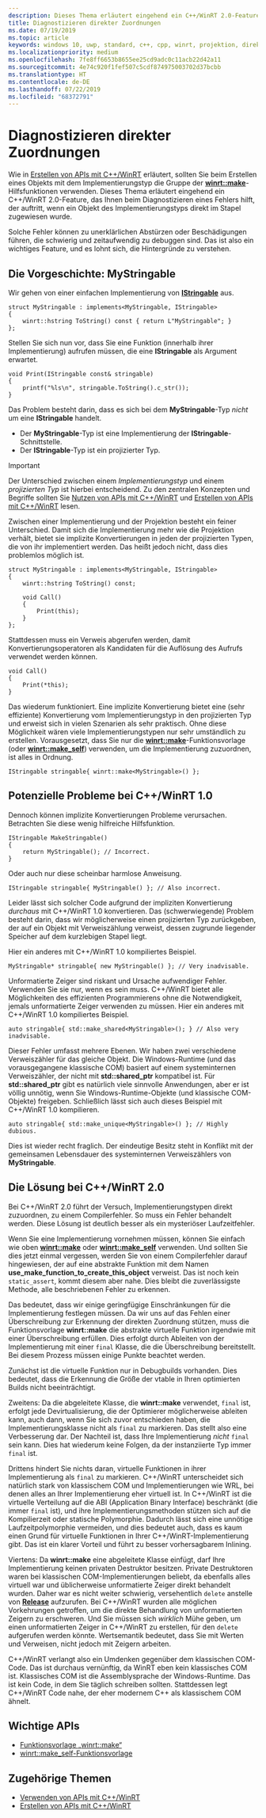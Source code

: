 ```yaml
---
description: Dieses Thema erläutert eingehend ein C++/WinRT 2.0-Feature, das Ihnen beim Diagnostizieren eines Fehlers hilft, der entsteht, weil ein Objekt des Implementierungstyps im Stapel statt wie vorgesehen durch Verwendung der [**winrt::make**](/uwp/cpp-ref-for-winrt/make)-Hilfsprogrammfamilie erstellt wurde.
title: Diagnostizieren direkter Zuordnungen
ms.date: 07/19/2019
ms.topic: article
keywords: windows 10, uwp, standard, c++, cpp, winrt, projektion, direkt, stapel, zuweisungen, projiziert, implementierung
ms.localizationpriority: medium
ms.openlocfilehash: 7fe8ff6653b8655ee25cd9adc0c11acb22d42a11
ms.sourcegitcommit: 4e74c920f1fef507c5cdf874975003702d37bcbb
ms.translationtype: HT
ms.contentlocale: de-DE
ms.lasthandoff: 07/22/2019
ms.locfileid: "68372791"
---
```

# <a name="diagnosing-direct-allocations"></a>Diagnostizieren direkter Zuordnungen

Wie in [Erstellen von APIs mit C++/WinRT](/windows/uwp/cpp-and-winrt-apis/author-apis) erläutert, sollten Sie beim Erstellen eines Objekts mit dem Implementierungstyp die Gruppe der [**winrt::make**](/uwp/cpp-ref-for-winrt/make)-Hilfsfunktionen verwenden. Dieses Thema erläutert eingehend ein C++/WinRT 2.0-Feature, das Ihnen beim Diagnostizieren eines Fehlers hilft, der auftritt, wenn ein Objekt des Implementierungstyps direkt im Stapel zugewiesen wurde.

Solche Fehler können zu unerklärlichen Abstürzen oder Beschädigungen führen, die schwierig und zeitaufwendig zu debuggen sind. Das ist also ein wichtiges Feature, und es lohnt sich, die Hintergründe zu verstehen.

## <a name="setting-the-scene-with-mystringable"></a>Die Vorgeschichte: **MyStringable**

Wir gehen von einer einfachen Implementierung von [**IStringable**](/uwp/api/windows.foundation.istringable) aus.

```cppwinrt
struct MyStringable : implements<MyStringable, IStringable>
{
    winrt::hstring ToString() const { return L"MyStringable"; }
};
```

Stellen Sie sich nun vor, dass Sie eine Funktion (innerhalb ihrer Implementierung) aufrufen müssen, die eine **IStringable** als Argument erwartet.

```cppwinrt
void Print(IStringable const& stringable)
{
    printf("%ls\n", stringable.ToString().c_str());
}
```

Das Problem besteht darin, dass es sich bei dem **MyStringable**-Typ *nicht* um eine **IStringable** handelt.

- Der **MyStringable**-Typ ist eine Implementierung der **IStringable**-Schnittstelle.
- Der **IStringable**-Typ ist ein projizierter Typ.

> [!IMPORTANT]
> Der Unterschied zwischen einem *Implementierungstyp* und einem *projizierten Typ* ist hierbei entscheidend. Zu den zentralen Konzepten und Begriffe sollten Sie [Nutzen von APIs mit C++/WinRT](consume-apis.md) und [Erstellen von APIs mit C++/WinRT](author-apis.md) lesen.

Zwischen einer Implementierung und der Projektion besteht ein feiner Unterschied. Damit sich die Implementierung mehr wie die Projektion verhält, bietet sie implizite Konvertierungen in jeden der projizierten Typen, die von ihr implementiert werden. Das heißt jedoch nicht, dass dies problemlos möglich ist.

```cppwinrt
struct MyStringable : implements<MyStringable, IStringable>
{
    winrt::hstring ToString() const;
 
    void Call()
    {
        Print(this);
    }
};
```

Stattdessen muss ein Verweis abgerufen werden, damit Konvertierungsoperatoren als Kandidaten für die Auflösung des Aufrufs verwendet werden können.

```cppwinrt
void Call()
{
    Print(*this);
}
```

Das wiederum funktioniert. Eine implizite Konvertierung bietet eine (sehr effiziente) Konvertierung vom Implementierungstyp in den projizierten Typ und erweist sich in vielen Szenarien als sehr praktisch. Ohne diese Möglichkeit wären viele Implementierungstypen nur sehr umständlich zu erstellen. Vorausgesetzt, dass Sie nur die [**winrt::make**](/uwp/cpp-ref-for-winrt/make)-Funktionsvorlage (oder [**winrt::make_self**](/uwp/cpp-ref-for-winrt/make-self)) verwenden, um die Implementierung zuzuordnen, ist alles in Ordnung.

```cppwinrt
IStringable stringable{ winrt::make<MyStringable>() };
```

## <a name="potential-pitfalls-with-cwinrt-10"></a>Potenzielle Probleme bei C++/WinRT 1.0

Dennoch können implizite Konvertierungen Probleme verursachen. Betrachten Sie diese wenig hilfreiche Hilfsfunktion.

```cppwinrt
IStringable MakeStringable()
{
    return MyStringable(); // Incorrect.
}
```

Oder auch nur diese scheinbar harmlose Anweisung.

```cppwinrt
IStringable stringable{ MyStringable() }; // Also incorrect.
```

Leider lässt sich solcher Code aufgrund der impliziten Konvertierung *durchaus* mit C++/WinRT 1.0 konvertieren. Das (schwerwiegende) Problem besteht darin, dass wir möglicherweise einen projizierten Typ zurückgeben, der auf ein Objekt mit Verweiszählung verweist, dessen zugrunde liegender Speicher auf dem kurzlebigen Stapel liegt.

Hier ein anderes mit C++/WinRT 1.0 kompiliertes Beispiel.

```cppwinrt
MyStringable* stringable{ new MyStringable() }; // Very inadvisable.
```

Unformatierte Zeiger sind riskant und Ursache aufwendiger Fehler. Verwenden Sie sie nur, wenn es sein muss. C++/WinRT bietet alle Möglichkeiten des effizienten Programmierens ohne die Notwendigkeit, jemals unformatierte Zeiger verwenden zu müssen. Hier ein anderes mit C++/WinRT 1.0 kompiliertes Beispiel.

```cppwinrt
auto stringable{ std::make_shared<MyStringable>(); } // Also very inadvisable.
```

Dieser Fehler umfasst mehrere Ebenen. Wir haben zwei verschiedene Verweiszähler für das gleiche Objekt. Die Windows-Runtime (und das vorausgegangene klassische COM) basiert auf einem systeminternen Verweiszähler, der nicht mit **std::shared_ptr** kompatibel ist. Für **std::shared_ptr** gibt es natürlich viele sinnvolle Anwendungen, aber er ist völlig unnötig, wenn Sie Windows-Runtime-Objekte (und klassische COM-Objekte) freigeben. Schließlich lässt sich auch dieses Beispiel mit C++/WinRT 1.0 kompilieren.

```cppwinrt
auto stringable{ std::make_unique<MyStringable>() }; // Highly dubious.
```

Dies ist wieder recht fraglich. Der eindeutige Besitz steht in Konflikt mit der gemeinsamen Lebensdauer des systeminternen Verweiszählers von **MyStringable**.

## <a name="the-solution-with-cwinrt-20"></a>Die Lösung bei C++/WinRT 2.0

Bei C++/WinRT 2.0 führt der Versuch, Implementierungstypen direkt zuzuordnen, zu einem Compilerfehler. So muss ein Fehler behandelt werden. Diese Lösung ist deutlich besser als ein mysteriöser Laufzeitfehler.

Wenn Sie eine Implementierung vornehmen müssen, können Sie einfach wie oben [**winrt::make**](/uwp/cpp-ref-for-winrt/make) oder [**winrt::make_self**](/uwp/cpp-ref-for-winrt/make-self) verwenden. Und sollten Sie dies jetzt einmal vergessen, werden Sie von einem Compilerfehler darauf hingewiesen, der auf eine abstrakte Funktion mit dem Namen **use_make_function_to_create_this_object** verweist. Das ist noch kein `static_assert`, kommt diesem aber nahe. Dies bleibt die zuverlässigste Methode, alle beschriebenen Fehler zu erkennen.

Das bedeutet, dass wir einige geringfügige Einschränkungen für die Implementierung festlegen müssen. Da wir uns auf das Fehlen einer Überschreibung zur Erkennung der direkten Zuordnung stützen, muss die Funktionsvorlage **winrt::make** die abstrakte virtuelle Funktion irgendwie mit einer Überschreibung erfüllen. Dies erfolgt durch Ableiten von der Implementierung mit einer `final` Klasse, die die Überschreibung bereitstellt. Bei diesem Prozess müssen einige Punkte beachtet werden.

Zunächst ist die virtuelle Funktion nur in Debugbuilds vorhanden. Dies bedeutet, dass die Erkennung die Größe der vtable in Ihren optimierten Builds nicht beeinträchtigt.

Zweitens: Da die abgeleitete Klasse, die **winrt::make** verwendet, `final` ist, erfolgt jede Devirtualisierung, die der Optimierer möglicherweise ableiten kann, auch dann, wenn Sie sich zuvor entschieden haben, die Implementierungsklasse nicht als `final` zu markieren. Das stellt also eine Verbesserung dar. Der Nachteil ist, dass Ihre Implementierung *nicht* `final` sein kann. Dies hat wiederum keine Folgen, da der instanziierte Typ immer `final` ist.

Drittens hindert Sie nichts daran, virtuelle Funktionen in ihrer Implementierung als `final` zu markieren. C++/WinRT unterscheidet sich natürlich stark von klassischem COM und Implementierungen wie WRL, bei denen alles an Ihrer Implementierung eher virtuell ist. In C++/WinRT ist die virtuelle Verteilung auf die ABI (Application Binary Interface) beschränkt (die immer `final` ist), und ihre Implementierungsmethoden stützen sich auf die Kompilierzeit oder statische Polymorphie. Dadurch lässt sich eine unnötige Laufzeitpolymorphie vermeiden, und dies bedeutet auch, dass es kaum einen Grund für virtuelle Funktionen in Ihrer C++/WinRT-Implementierung gibt. Das ist ein klarer Vorteil und führt zu besser vorhersagbarem Inlining.

Viertens: Da **winrt::make** eine abgeleitete Klasse einfügt, darf Ihre Implementierung keinen privaten Destruktor besitzen. Private Destruktoren waren bei klassischen COM-Implementierungen beliebt, da ebenfalls alles virtuell war und üblicherweise unformatierte Zeiger direkt behandelt wurden. Daher war es nicht weiter schwierig, versehentlich `delete` anstelle von [**Release**](/windows/win32/api/unknwn/nf-unknwn-iunknown-release) aufzurufen. Bei C++/WinRT wurden alle möglichen Vorkehrungen getroffen, um die direkte Behandlung von unformatierten Zeigern zu erschweren. Und Sie müssen sich *wirklich* Mühe geben, um einen unformatierten Zeiger in C++/WinRT zu erstellen, für den `delete` aufgerufen werden könnte. Wertsemantik bedeutet, dass Sie mit Werten und Verweisen, nicht jedoch mit Zeigern arbeiten.

C++/WinRT verlangt also ein Umdenken gegenüber dem klassischen COM-Code. Das ist durchaus vernünftig, da WinRT eben kein klassisches COM ist. Klassisches COM ist die Assemblysprache der Windows-Runtime. Das ist kein Code, in dem Sie täglich schreiben sollten. Stattdessen legt C++/WinRT Code nahe, der eher modernem C++ als klassischem COM ähnelt.

## <a name="important-apis"></a>Wichtige APIs
* [Funktionsvorlage „winrt::make“](/uwp/cpp-ref-for-winrt/make)
* [winrt::make_self-Funktionsvorlage](/uwp/cpp-ref-for-winrt/make-self)

## <a name="related-topics"></a>Zugehörige Themen
* [Verwenden von APIs mit C++/WinRT](consume-apis.md)
* [Erstellen von APIs mit C++/WinRT](/windows/uwp/cpp-and-winrt-apis/author-apis)